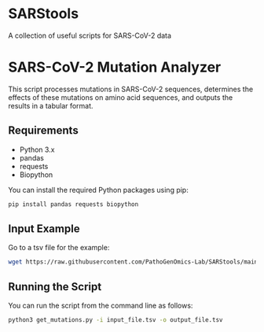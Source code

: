 # SARStools
A collection of useful scripts for SARS-CoV-2 data 
# SARS-CoV-2 Mutation Analyzer

This script processes mutations in SARS-CoV-2 sequences, determines the effects of these mutations on amino acid sequences, and outputs the results in a tabular format.

## Requirements

- Python 3.x
- pandas
- requests
- Biopython

You can install the required Python packages using pip:

```bash
pip install pandas requests biopython
```

## Input Example

Go to a tsv file for the example: 
```bash
wget https://raw.githubusercontent.com/PathoGenOmics-Lab/SARStools/main/in.file
```

## Running the Script

You can run the script from the command line as follows:
```bash
python3 get_mutations.py -i input_file.tsv -o output_file.tsv
```

